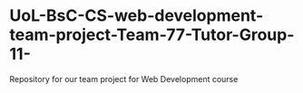 # UoL-BsC-CS-web-development-team-project-Team-77-Tutor-Group-11-
Repository for our team project for Web Development course
